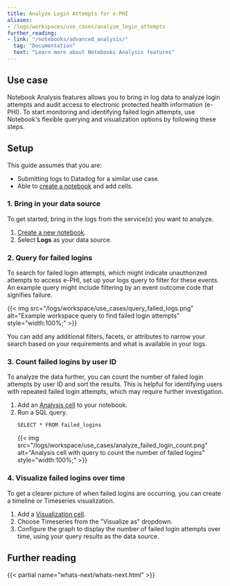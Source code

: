 ```yaml
---
title: Analyze Login Attempts for e-PHI
aliases:
- /logs/workspaces/use_cases/analyze_login_attempts
further_reading:
- link: "/notebooks/advanced_analysis/"
  tag: "Documentation"
  text: "Learn more about Notebooks Analysis features"
---
```


## Use case

Notebook Analysis features allows you to bring in log data to analyze login attempts and audit access to electronic protected health information (e-PHI). To start monitoring and identifying failed login attempts, use Notebook's flexible querying and visualization options by following these steps.

## Setup

This guide assumes that you are:
- Submitting logs to Datadog for a similar use case.
- Able to [create a notebook][1] and add cells.

### 1. Bring in your data source

To get started, bring in the logs from the service(s) you want to analyze.
1. [Create a new notebook][1].
1. Select **Logs** as your data source.

### 2. Query for failed logins

To search for failed login attempts, which might indicate unauthorized attempts to access e-PHI, set up your logs query to filter for these events. An example query might include filtering by an event outcome code that signifies failure.

{{< img src="/logs/workspace/use_cases/query_failed_logs.png" alt="Example workspace query to find failed login attempts" style="width:100%;" >}}

You can add any additional filters, facets, or attributes to narrow your search based on your requirements and what is available in your logs.

### 3. Count failed logins by user ID

To analyze the data further, you can count the number of failed login attempts by user ID and sort the results. This is helpful for identifying users with repeated failed login attempts, which may require further investigation.

1. Add an [Analysis cell][3] to your notebook.
1. Run a SQL query.
    ```
    SELECT * FROM failed_logins
    ```
    {{< img src="/logs/workspace/use_cases/analyze_failed_login_count.png" alt="Analysis cell with query to count the number of failed logins" style="width:100%;" >}}

### 4. Visualize failed logins over time

To get a clearer picture of when failed logins are occurring, you can create a timeline or Timeseries visualization.
1. Add a [Visualization cell][4].
1. Choose Timeseries from the "Visualize as" dropdown.
1. Configure the graph to display the number of failed login attempts over time, using your query results as the data source.

## Further reading

{{< partial name="whats-next/whats-next.html" >}}

[1]: /notebooks/#creating-a-notebook
[2]: /notebooks/advanced_analysis/
[3]: /notebooks/advanced_analysis/#analysis-cell
[4]: /notebooks/advanced_analysis/#visualizing-transformed-data
